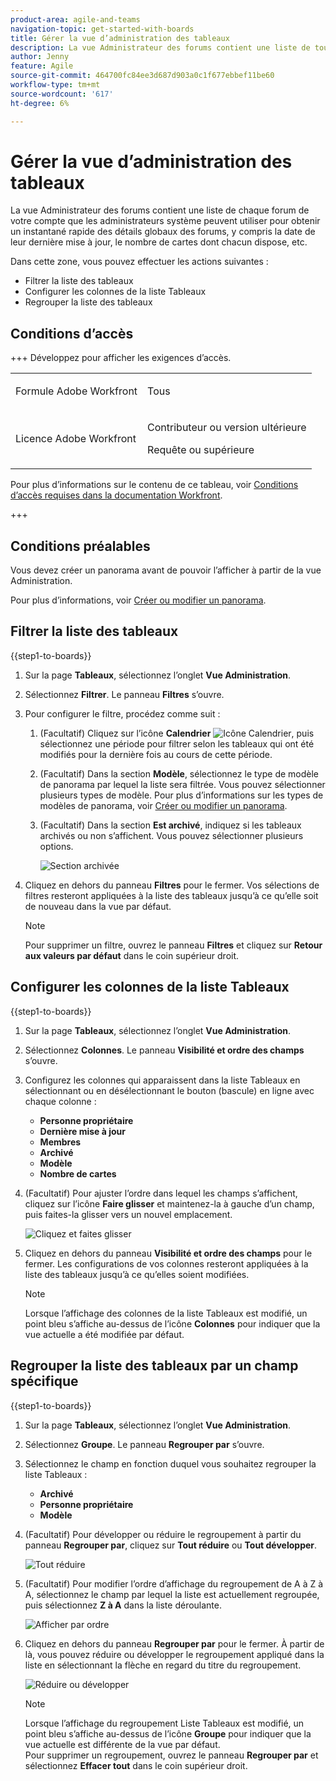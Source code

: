 ```yaml
---
product-area: agile-and-teams
navigation-topic: get-started-with-boards
title: Gérer la vue d’administration des tableaux
description: La vue Administrateur des forums contient une liste de tous les forums dans votre compte que les administrateurs système peuvent utiliser pour obtenir un instantané rapide des détails généraux des forums.
author: Jenny
feature: Agile
source-git-commit: 464700fc84ee3d687d903a0c1f677ebbef11be60
workflow-type: tm+mt
source-wordcount: '617'
ht-degree: 6%

---
```


# Gérer la vue d’administration des tableaux

La vue Administrateur des forums contient une liste de chaque forum de votre compte que les administrateurs système peuvent utiliser pour obtenir un instantané rapide des détails globaux des forums, y compris la date de leur dernière mise à jour, le nombre de cartes dont chacun dispose, etc.

Dans cette zone, vous pouvez effectuer les actions suivantes :

* Filtrer la liste des tableaux
* Configurer les colonnes de la liste Tableaux
* Regrouper la liste des tableaux

## Conditions d’accès

+++ Développez pour afficher les exigences d’accès.

<table style="table-layout:auto"> 
 <col> 
 </col> 
 <col> 
 </col> 
 <tbody> 
  <tr> 
   <td role="rowheader">Formule Adobe Workfront</td> 
   <td> <p>Tous</p> </td> 
  </tr> 
  <tr> 
   <td role="rowheader">Licence Adobe Workfront</td> 
   <td> <p>Contributeur ou version ultérieure </p>
        <p> Requête ou supérieure </p></td> 
  </tr> 
 </tbody> 
</table>

Pour plus d’informations sur le contenu de ce tableau, voir [Conditions d’accès requises dans la documentation Workfront](/help/quicksilver/administration-and-setup/add-users/access-levels-and-object-permissions/access-level-requirements-in-documentation.md).

+++

## Conditions préalables

Vous devez créer un panorama avant de pouvoir l’afficher à partir de la vue Administration.

Pour plus d’informations, voir [Créer ou modifier un panorama](/help/quicksilver/agile/get-started-with-boards/create-edit-board.md).

## Filtrer la liste des tableaux

{{step1-to-boards}}

1. Sur la page **Tableaux**, sélectionnez l’onglet **Vue Administration**.

1. Sélectionnez **Filtrer**. Le panneau **Filtres** s’ouvre.

1. Pour configurer le filtre, procédez comme suit :

   1. (Facultatif) Cliquez sur l’icône **Calendrier** ![Icône Calendrier](assets/calendar-icon.png), puis sélectionnez une période pour filtrer selon les tableaux qui ont été modifiés pour la dernière fois au cours de cette période.

   1. (Facultatif) Dans la section **Modèle**, sélectionnez le type de modèle de panorama par lequel la liste sera filtrée. Vous pouvez sélectionner plusieurs types de modèle.
Pour plus d’informations sur les types de modèles de panorama, voir [Créer ou modifier un panorama](/help/quicksilver/agile/get-started-with-boards/create-edit-board.md).

   1. (Facultatif) Dans la section **Est archivé**, indiquez si les tableaux archivés ou non s’affichent. Vous pouvez sélectionner plusieurs options.

      ![Section archivée ](assets/is-archived-section.png)

1. Cliquez en dehors du panneau **Filtres** pour le fermer. Vos sélections de filtres resteront appliquées à la liste des tableaux jusqu’à ce qu’elle soit de nouveau dans la vue par défaut.

   >[!NOTE]
   >
   >Pour supprimer un filtre, ouvrez le panneau **Filtres** et cliquez sur **Retour aux valeurs par défaut** dans le coin supérieur droit.

## Configurer les colonnes de la liste Tableaux

{{step1-to-boards}}

1. Sur la page **Tableaux**, sélectionnez l’onglet **Vue Administration**.

1. Sélectionnez **Colonnes**. Le panneau **Visibilité et ordre des champs** s’ouvre.

1. Configurez les colonnes qui apparaissent dans la liste Tableaux en sélectionnant ou en désélectionnant le bouton (bascule) en ligne avec chaque colonne :

   * **Personne propriétaire**
   * **Dernière mise à jour**
   * **Membres**
   * **Archivé**
   * **Modèle**
   * **Nombre de cartes**

1. (Facultatif) Pour ajuster l’ordre dans lequel les champs s’affichent, cliquez sur l’icône **Faire glisser** et maintenez-la à gauche d’un champ, puis faites-la glisser vers un nouvel emplacement.

   ![Cliquez et faites glisser](assets/click-and-drag.png)

1. Cliquez en dehors du panneau **Visibilité et ordre des champs** pour le fermer. Les configurations de vos colonnes resteront appliquées à la liste des tableaux jusqu’à ce qu’elles soient modifiées.

   >[!NOTE]
   >
   > Lorsque l’affichage des colonnes de la liste Tableaux est modifié, un point bleu s’affiche au-dessus de l’icône **Colonnes** pour indiquer que la vue actuelle a été modifiée par défaut.

## Regrouper la liste des tableaux par un champ spécifique

{{step1-to-boards}}

1. Sur la page **Tableaux**, sélectionnez l’onglet **Vue Administration**.

1. Sélectionnez **Groupe**. Le panneau **Regrouper par** s’ouvre.

1. Sélectionnez le champ en fonction duquel vous souhaitez regrouper la liste Tableaux :

   * **Archivé**
   * **Personne propriétaire**
   * **Modèle**

1. (Facultatif) Pour développer ou réduire le regroupement à partir du panneau **Regrouper par**, cliquez sur **Tout réduire** ou **Tout développer**.

   ![Tout réduire](assets/collapse-all.png)

1. (Facultatif) Pour modifier l’ordre d’affichage du regroupement de A à Z à A, sélectionnez le champ par lequel la liste est actuellement regroupée, puis sélectionnez **Z à A** dans la liste déroulante.

   ![Afficher par ordre](assets/display-by-order.png)

1. Cliquez en dehors du panneau **Regrouper par** pour le fermer. À partir de là, vous pouvez réduire ou développer le regroupement appliqué dans la liste en sélectionnant la flèche en regard du titre du regroupement.

   ![Réduire ou développer](assets/collapse-or-expand.png)

   >[!NOTE]
   >   
   >Lorsque l’affichage du regroupement Liste Tableaux est modifié, un point bleu s’affiche au-dessus de l’icône **Groupe** pour indiquer que la vue actuelle est différente de la vue par défaut. <br>
   >Pour supprimer un regroupement, ouvrez le panneau **Regrouper par** et sélectionnez **Effacer tout** dans le coin supérieur droit.

